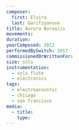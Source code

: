 ```yaml
---
composer:
  first: Elvira
  last: Garifzyanova
title: Aurora Borealis
movements:
duration:
yearComposed: 2012
performedBySwitch: 2017
commissionedOrWrittenFor:
size: solo
instrumentation:
  - solo flute
  - electronics
tags:
  - electroacoustic
  - chicago
  - san francisco
media:
  - title:
    type:
---
```

